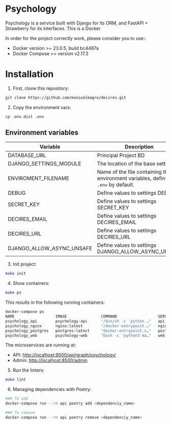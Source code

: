 # Psychology

Psychology is a service built with Django for its ORM, and FastAPI + Strawberry for its interfaces.
This is a Docker

In order for the project correctly work, please consider you to use::

- Docker version >= 23.0.5, build bc4487a
- Docker Compose >= version v2.17.3

# Installation

1. First, clone this repository:

```bash
git clone https://github.com/monioalmagro/decires.git
```

2. Copy the environment vars:

```bash
cp .env.dist .env
```

## Environment variables

| Variable                  | Description                                                                          | required |
| ------------------------- | ------------------------------------------------------------------------------------ | -------- |
| DATABASE_URL              | Principal Project BD                                                                 | true     |
| DJANGO_SETTINGS_MODULE    | The location of the base settings                                                    | true     |
| ENVIROMENT_FILENAME       | Name of the file containing the environment variables, defined as `.env` by default. | true     |
| DEBUG                     | Define values to settings DEBUG                                                      | true     |
| SECRET_KEY                | Define values to settings SECRET_KEY                                                 | true     |
| DECIRES_EMAIL             | Define values to settings DECIRES_EMAIL                                              | true     |
| DECIRES_URL               | Define values to settings DECIRES_URL                                                | true     |
| DJANGO_ALLOW_ASYNC_UNSAFE | Define values to settings DJANGO_ALLOW_ASYNC_UNSAFE                                  | true     |

3. Init project:

```bash
make init
```

4. Show containers:

```bash
make ps
```

This results in the following running containers:

```bash
docker-compose ps
NAME                  IMAGE               COMMAND                  SERVICE             CREATED             STATUS              PORTS
psychology_api        psychology-api      "/bin/sh -c 'python …"   api                 4 seconds ago       Up 3 seconds        0.0.0.0:9000->9000/tcp
psychology_nginx      nginx:latest        "/docker-entrypoint.…"   nginx               4 seconds ago       Up 3 seconds        0.0.0.0:8000->80/tcp
psychology_postgres   postgres:latest     "docker-entrypoint.s…"   postgres            4 seconds ago       Up 4 seconds        0.0.0.0:5432->5432/tcp
psychology_web        psychology-web      "bash -c 'python3 ma…"   web                 4 seconds ago       Up 3 seconds        0.0.0.0:8500->8000/tcp
```

The microservices are running at:

- API: [http://localhost:9000/api/graph/psychology/](http://localhost:9000/api/graph/psychology/)
- Admin: [http://localhost:8500/admin](http://localhost:8500/admin/)

5. Run the linters:

```bash
make lint
```

6. Managing dependencies with Poetry:

```bash
### To add
docker-compose run --rm api poetry add <dependenciy_name>

### To remove
docker-compose run --rm api poetry remove <dependenciy_name>
```
